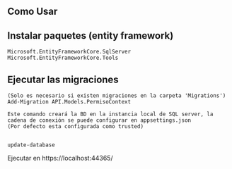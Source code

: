 
## Como Usar


## Instalar paquetes (entity framework)
``` Install Packages
Microsoft.EntityFrameworkCore.SqlServer
Microsoft.EntityFrameworkCore.Tools
```
## Ejecutar las migraciones

``` Run Migration
(Solo es necesario si existen migraciones en la carpeta 'Migrations')
Add-Migration API.Models.PermisoContext 

Este comando creará la BD en la instancia local de SQL server, la cadena de conexión se puede configurar en appsettings.json
(Por defecto esta configurada como trusted)


update-database

```

Ejecutar en https://localhost:44365/